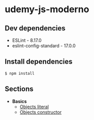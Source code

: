 # udemy-js-moderno


## Dev dependencies
 - ESLint - 8.17.0
 - eslint-config-standard - 17.0.0
 
## Install dependencies

```
$ npm install
```
## Sections
- __Basics__
  - [Objects literal](./basics/objects_literal/README.md)
  - [Objects constructor](./basics/objects_constructor/README.md)   

